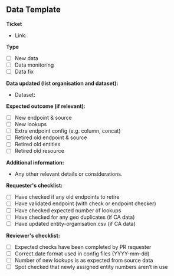 ## Data Template

**Ticket**
- Link: 

**Type**
- [ ] New data
- [ ] Data monitoring
- [ ] Data fix

**Data updated (list organisation and dataset):**
- Dataset:

**Expected outcome (if relevant):**
- [ ] New endpoint & source
- [ ] New lookups
- [ ] Extra endpoint config (e.g. column, concat)
- [ ] Retired old endpoint & source
- [ ] Retired old entities
- [ ] Retired old resource

**Additional information:**
- Any other relevant details or considerations.

**Requester's checklist:**
- [ ] Have checked if any old endpoints to retire
- [ ] Have validated endpoint (with check or endpoint checker)
- [ ] Have checked expected number of lookups
- [ ] Have checked for any geo duplicates (if CA data)
- [ ] Have updated entity-organisation.csv (if CA data)

**Reviewer's checklist:**
- [ ] Expected checks have been completed by PR requester
- [ ] Correct date format used in config files (YYYY-mm-dd)
- [ ] Number of new lookups is as expected from source data
- [ ] Spot checked that newly assigned entity numbers aren’t in use
